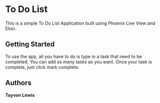 # To Do List
This is a simple To Do List Application built using Phoenix Live View and Elixir. 

## Getting Started
To use the app, all you have to do is type in a task that need to be completed. You can add as many tasks as you want. Once your task is complete, just click mark complete. 

## Authors
**Tayvon Lewis** 
